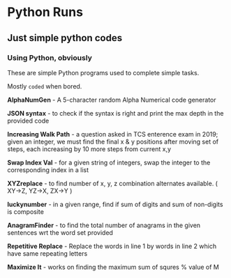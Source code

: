 # Python Runs
## Just simple python codes
### Using Python, obviously
These are simple Python programs used to complete simple tasks.

Mostly `coded` when bored.

**AlphaNumGen** - A 5-character random Alpha Numerical code generator

**JSON syntax** - to check if the syntax is right and print the max depth in the provided code

**Increasing Walk Path** - a question asked in TCS enterence exam in 2019; given an integer, we must find the final x & y positions after moving set of steps, each increasing by 10 more steps from current x,y

**Swap Index Val** - for a given string of integers, swap the integer to the corresponding index in a list

**XYZreplace** - to find number of x, y, z combination alternates available. ( XY->Z, YZ->X, ZX->Y )

**luckynumber** - in a given range, find if sum of digits and sum of non-digits is composite

**AnagramFinder** - to find the total number of anagrams in the given sentences wrt the word set provided

**Repetitive Replace** - Replace the words in line 1 by words in line 2 which have same repeating letters

**Maximize It** - works on finding the maximum sum of squres % value of M